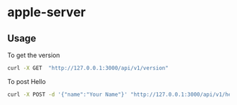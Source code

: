 # apple-server
## Usage
 To get the version
```bash
curl -X GET  "http://127.0.0.1:3000/api/v1/version"
```
 To post Hello
```bash
curl -X POST -d '{"name":"Your Name"}' "http://127.0.0.1:3000/api/v1/hello"
```